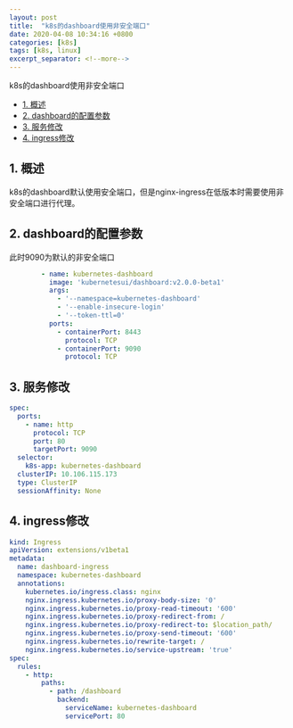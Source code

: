 ```yaml
---
layout: post
title:  "k8s的dashboard使用非安全端口"
date: 2020-04-08 10:34:16 +0800
categories: [k8s]
tags: [k8s, linux]
excerpt_separator: <!--more-->
---
```

k8s的dashboard使用非安全端口
<!--more-->

<!-- @import "[TOC]" {cmd="toc" depthFrom=1 depthTo=6 orderedList=false} -->

<!-- code_chunk_output -->

- [1. 概述](#1-概述)
- [2. dashboard的配置参数](#2-dashboard的配置参数)
- [3. 服务修改](#3-服务修改)
- [4. ingress修改](#4-ingress修改)

<!-- /code_chunk_output -->


## 1. 概述
k8s的dashboard默认使用安全端口，但是nginx-ingress在低版本时需要使用非安全端口进行代理。

## 2. dashboard的配置参数

此时9090为默认的非安全端口
```yaml
        - name: kubernetes-dashboard
          image: 'kubernetesui/dashboard:v2.0.0-beta1'
          args:
            - '--namespace=kubernetes-dashboard'
            - '--enable-insecure-login'
            - '--token-ttl=0'
          ports:
            - containerPort: 8443
              protocol: TCP
            - containerPort: 9090
              protocol: TCP
```

## 3. 服务修改

```yaml
spec:
  ports:
    - name: http
      protocol: TCP
      port: 80
      targetPort: 9090
  selector:
    k8s-app: kubernetes-dashboard
  clusterIP: 10.106.115.173
  type: ClusterIP
  sessionAffinity: None
```

## 4. ingress修改

```yaml
kind: Ingress
apiVersion: extensions/v1beta1
metadata:
  name: dashboard-ingress
  namespace: kubernetes-dashboard
  annotations:
    kubernetes.io/ingress.class: nginx
    nginx.ingress.kubernetes.io/proxy-body-size: '0'
    nginx.ingress.kubernetes.io/proxy-read-timeout: '600'
    nginx.ingress.kubernetes.io/proxy-redirect-from: /
    nginx.ingress.kubernetes.io/proxy-redirect-to: $location_path/
    nginx.ingress.kubernetes.io/proxy-send-timeout: '600'
    nginx.ingress.kubernetes.io/rewrite-target: /
    nginx.ingress.kubernetes.io/service-upstream: 'true'
spec:
  rules:
    - http:
        paths:
          - path: /dashboard
            backend:
              serviceName: kubernetes-dashboard
              servicePort: 80
```